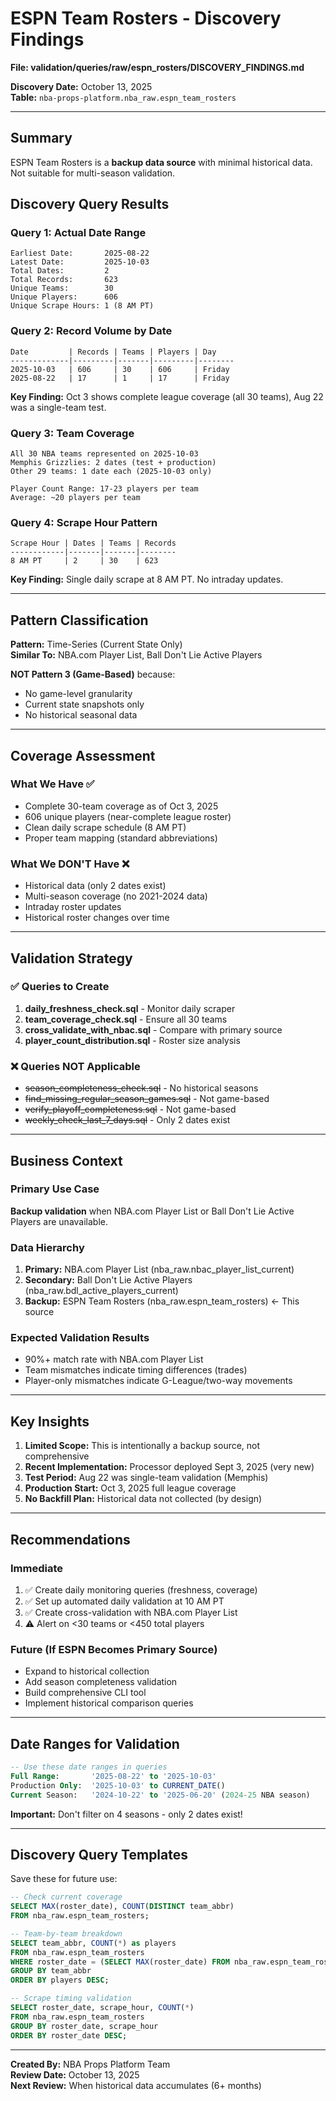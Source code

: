 # ESPN Team Rosters - Discovery Findings

**File: validation/queries/raw/espn_rosters/DISCOVERY_FINDINGS.md**

**Discovery Date:** October 13, 2025  
**Table:** `nba-props-platform.nba_raw.espn_team_rosters`

---

## Summary

ESPN Team Rosters is a **backup data source** with minimal historical data. Not suitable for multi-season validation.

## Discovery Query Results

### Query 1: Actual Date Range

```
Earliest Date:       2025-08-22
Latest Date:         2025-10-03
Total Dates:         2
Total Records:       623
Unique Teams:        30
Unique Players:      606
Unique Scrape Hours: 1 (8 AM PT)
```

### Query 2: Record Volume by Date

```
Date         | Records | Teams | Players | Day
-------------|---------|-------|---------|--------
2025-10-03   | 606     | 30    | 606     | Friday
2025-08-22   | 17      | 1     | 17      | Friday
```

**Key Finding:** Oct 3 shows complete league coverage (all 30 teams), Aug 22 was a single-team test.

### Query 3: Team Coverage

```
All 30 NBA teams represented on 2025-10-03
Memphis Grizzlies: 2 dates (test + production)
Other 29 teams: 1 date each (2025-10-03 only)

Player Count Range: 17-23 players per team
Average: ~20 players per team
```

### Query 4: Scrape Hour Pattern

```
Scrape Hour | Dates | Teams | Records
------------|-------|-------|--------
8 AM PT     | 2     | 30    | 623
```

**Key Finding:** Single daily scrape at 8 AM PT. No intraday updates.

---

## Pattern Classification

**Pattern:** Time-Series (Current State Only)  
**Similar To:** NBA.com Player List, Ball Don't Lie Active Players

**NOT Pattern 3 (Game-Based)** because:
- No game-level granularity
- Current state snapshots only
- No historical seasonal data

---

## Coverage Assessment

### What We Have ✅
- Complete 30-team coverage as of Oct 3, 2025
- 606 unique players (near-complete league roster)
- Clean daily scrape schedule (8 AM PT)
- Proper team mapping (standard abbreviations)

### What We DON'T Have ❌
- Historical data (only 2 dates exist)
- Multi-season coverage (no 2021-2024 data)
- Intraday roster updates
- Historical roster changes over time

---

## Validation Strategy

### ✅ Queries to Create
1. **daily_freshness_check.sql** - Monitor daily scraper
2. **team_coverage_check.sql** - Ensure all 30 teams
3. **cross_validate_with_nbac.sql** - Compare with primary source
4. **player_count_distribution.sql** - Roster size analysis

### ❌ Queries NOT Applicable
- ~~season_completeness_check.sql~~ - No historical seasons
- ~~find_missing_regular_season_games.sql~~ - Not game-based
- ~~verify_playoff_completeness.sql~~ - Not game-based
- ~~weekly_check_last_7_days.sql~~ - Only 2 dates exist

---

## Business Context

### Primary Use Case
**Backup validation** when NBA.com Player List or Ball Don't Lie Active Players are unavailable.

### Data Hierarchy
1. **Primary:** NBA.com Player List (nba_raw.nbac_player_list_current)
2. **Secondary:** Ball Don't Lie Active Players (nba_raw.bdl_active_players_current)
3. **Backup:** ESPN Team Rosters (nba_raw.espn_team_rosters) ← This source

### Expected Validation Results
- 90%+ match rate with NBA.com Player List
- Team mismatches indicate timing differences (trades)
- Player-only mismatches indicate G-League/two-way movements

---

## Key Insights

1. **Limited Scope:** This is intentionally a backup source, not comprehensive
2. **Recent Implementation:** Processor deployed Sept 3, 2025 (very new)
3. **Test Period:** Aug 22 was single-team validation (Memphis)
4. **Production Start:** Oct 3, 2025 full league coverage
5. **No Backfill Plan:** Historical data not collected (by design)

---

## Recommendations

### Immediate
1. ✅ Create daily monitoring queries (freshness, coverage)
2. ✅ Set up automated daily validation at 10 AM PT
3. ✅ Create cross-validation with NBA.com Player List
4. ⚠️ Alert on <30 teams or <450 total players

### Future (If ESPN Becomes Primary Source)
- Expand to historical collection
- Add season completeness validation
- Build comprehensive CLI tool
- Implement historical comparison queries

---

## Date Ranges for Validation

```sql
-- Use these date ranges in queries
Full Range:       '2025-08-22' to '2025-10-03'
Production Only:  '2025-10-03' to CURRENT_DATE()
Current Season:   '2024-10-22' to '2025-06-20' (2024-25 NBA season)
```

**Important:** Don't filter on 4 seasons - only 2 dates exist!

---

## Discovery Query Templates

Save these for future use:

```sql
-- Check current coverage
SELECT MAX(roster_date), COUNT(DISTINCT team_abbr)
FROM nba_raw.espn_team_rosters;

-- Team-by-team breakdown
SELECT team_abbr, COUNT(*) as players
FROM nba_raw.espn_team_rosters
WHERE roster_date = (SELECT MAX(roster_date) FROM nba_raw.espn_team_rosters)
GROUP BY team_abbr
ORDER BY players DESC;

-- Scrape timing validation
SELECT roster_date, scrape_hour, COUNT(*) 
FROM nba_raw.espn_team_rosters
GROUP BY roster_date, scrape_hour
ORDER BY roster_date DESC;
```

---

**Created By:** NBA Props Platform Team  
**Review Date:** October 13, 2025  
**Next Review:** When historical data accumulates (6+ months)
